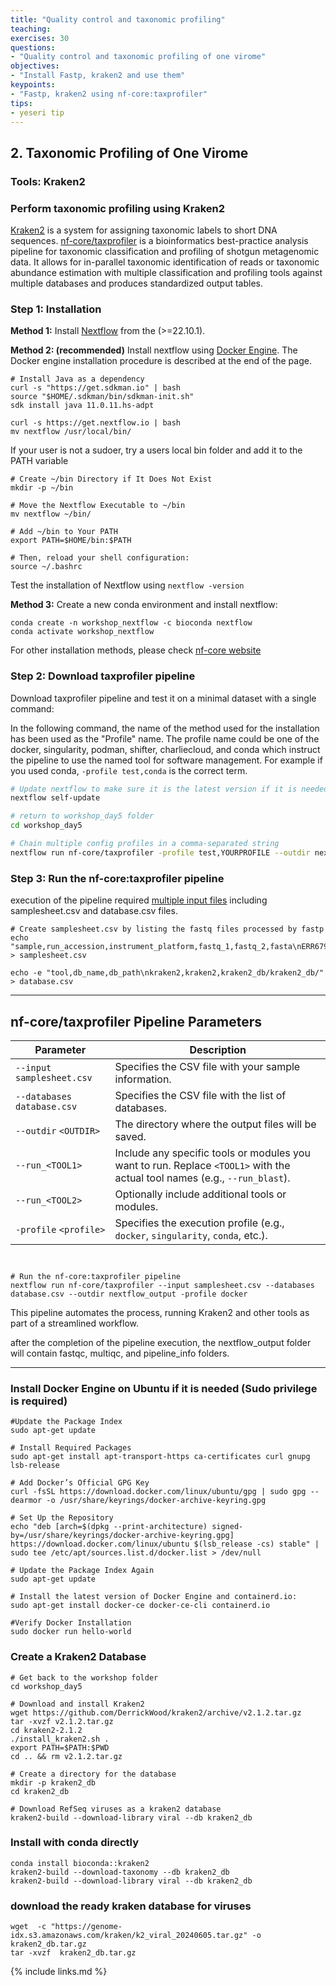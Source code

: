 ```yaml
---
title: "Quality control and taxonomic profiling"
teaching: 
exercises: 30
questions:
- "Quality control and taxonomic profiling of one virome"
objectives:
- "Install Fastp, kraken2 and use them"
keypoints:
- "Fastp, kraken2 using nf-core:taxprofiler"
tips:
- yeseri tip
---
```


## 2. Taxonomic Profiling of One Virome
### Tools: Kraken2

### Perform taxonomic profiling using Kraken2
[Kraken2](https://ccb.jhu.edu/software/kraken2/) is a system for assigning taxonomic labels to short DNA sequences. [nf-core/taxprofiler](https://nf-co.re/taxprofiler/1.0.1/) is a bioinformatics best-practice analysis pipeline for taxonomic classification and profiling of shotgun metagenomic data. It allows for in-parallel taxonomic identification of reads or taxonomic abundance estimation with multiple classification and profiling tools against multiple databases and produces standardized output tables. 

### Step 1: Installation

**Method 1:**
Install [Nextflow](https://www.nextflow.io/docs/latest/install.html#installation) from the  (>=22.10.1).

**Method 2: (recommended)**
Install nextflow using [Docker Engine](https://docs.docker.com/engine/install/). The Docker engine installation procedure is described at the end of the page.

```
# Install Java as a dependency 
curl -s "https://get.sdkman.io" | bash
source "$HOME/.sdkman/bin/sdkman-init.sh"
sdk install java 11.0.11.hs-adpt

curl -s https://get.nextflow.io | bash
mv nextflow /usr/local/bin/
```

If your user is not a sudoer, try a users local bin folder and add it to the PATH variable
```
# Create ~/bin Directory if It Does Not Exist
mkdir -p ~/bin

# Move the Nextflow Executable to ~/bin
mv nextflow ~/bin/

# Add ~/bin to Your PATH
export PATH=$HOME/bin:$PATH

# Then, reload your shell configuration:
source ~/.bashrc
```

Test the installation of Nextflow using `nextflow -version`

**Method 3:**
Create a new conda environment and install nextflow:
```
conda create -n workshop_nextflow -c bioconda nextflow 
conda activate workshop_nextflow
```

For other installation methods, please check [nf-core website](https://nf-co.re/taxprofiler/1.0.1/)

### Step 2: Download taxprofiler pipeline
Download taxprofiler pipeline and test it on a minimal dataset with a single command:

In the following command, the name of the method used for the installation has been used as the "Profile" name. The profile name could be one of the docker, singularity, podman, shifter, charliecloud, and conda which instruct the pipeline to use the named tool for software management. For example if you used conda, ` -profile test,conda ` is the correct term.
```bash
# Update nextflow to make sure it is the latest version if it is needed
nextflow self-update

# return to workshop_day5 folder
cd workshop_day5

# Chain multiple config profiles in a comma-separated string
nextflow run nf-core/taxprofiler -profile test,YOURPROFILE --outdir nextflow
```

### Step 3: Run the nf-core:taxprofiler pipeline

execution of the pipeline required [multiple input files](https://nf-co.re/taxprofiler/1.0.1/docs/usage/) including samplesheet.csv and database.csv files.
```
# Create samplesheet.csv by listing the fastq files processed by fastp
echo "sample,run_accession,instrument_platform,fastq_1,fastq_2,fasta\nERR6797441,run1,ILLUMINA,PRJEB47625/ERR6797441_1.fastq.gz,PRJEB47625/ERR6797441_2.fastq.gz," > samplesheet.csv

echo -e "tool,db_name,db_path\nkraken2,kraken2,kraken2_db/kraken2_db/" > database.csv

```

---

## nf-core/taxprofiler Pipeline Parameters

| Parameter               | Description                                                                                   |
|-------------------------|-----------------------------------------------------------------------------------------------|
| `--input` `samplesheet.csv` | Specifies the CSV file with your sample information.                                         |
| `--databases` `database.csv` | Specifies the CSV file with the list of databases.                                           |
| `--outdir` `<OUTDIR>`   | The directory where the output files will be saved.                                           |
| `--run_<TOOL1>`         | Include any specific tools or modules you want to run. Replace `<TOOL1>` with the actual tool names (e.g., `--run_blast`). |
| `--run_<TOOL2>`         | Optionally include additional tools or modules.                                               |
| `-profile` `<profile>`  | Specifies the execution profile (e.g., `docker`, `singularity`, `conda`, etc.).              |

```


# Run the nf-core:taxprofiler pipeline
nextflow run nf-core/taxprofiler --input samplesheet.csv --databases database.csv --outdir nextflow_output -profile docker
```

This pipeline automates the process, running Kraken2 and other tools as part of a streamlined workflow.

after the completion of the pipeline execution, the nextflow_output folder will contain fastqc, multiqc, and pipeline_info folders. 

---

### Install Docker Engine on Ubuntu if it is needed (Sudo privilege is required)
```
#Update the Package Index
sudo apt-get update

# Install Required Packages
sudo apt-get install apt-transport-https ca-certificates curl gnupg lsb-release

# Add Docker’s Official GPG Key
curl -fsSL https://download.docker.com/linux/ubuntu/gpg | sudo gpg --dearmor -o /usr/share/keyrings/docker-archive-keyring.gpg

# Set Up the Repository
echo "deb [arch=$(dpkg --print-architecture) signed-by=/usr/share/keyrings/docker-archive-keyring.gpg] https://download.docker.com/linux/ubuntu $(lsb_release -cs) stable" | sudo tee /etc/apt/sources.list.d/docker.list > /dev/null

# Update the Package Index Again
sudo apt-get update

# Install the latest version of Docker Engine and containerd.io:
sudo apt-get install docker-ce docker-ce-cli containerd.io

#Verify Docker Installation
sudo docker run hello-world
```

### Create a Kraken2 Database
```
# Get back to the workshop folder
cd workshop_day5

# Download and install Kraken2
wget https://github.com/DerrickWood/kraken2/archive/v2.1.2.tar.gz
tar -xvzf v2.1.2.tar.gz
cd kraken2-2.1.2
./install_kraken2.sh .
export PATH=$PATH:$PWD
cd .. && rm v2.1.2.tar.gz

# Create a directory for the database
mkdir -p kraken2_db
cd kraken2_db

# Download RefSeq viruses as a kraken2 database
kraken2-build --download-library viral --db kraken2_db

```

### Install with conda directly
```
conda install bioconda::kraken2
kraken2-build --download-taxonomy --db kraken2_db
kraken2-build --download-library viral --db kraken2_db
```

### download the ready kraken database for viruses
```
wget  -c "https://genome-idx.s3.amazonaws.com/kraken/k2_viral_20240605.tar.gz" -o kraken2_db.tar.gz
tar -xvzf  kraken2_db.tar.gz
```

{% include links.md %}
